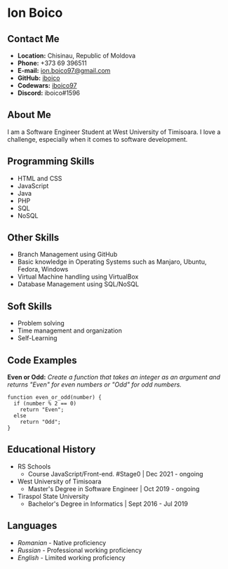 # **Ion Boico**

## **Contact Me**
+  **Location:** Chisinau, Republic of Moldova
+  **Phone:** +373 69 396511
+  **E-mail:** ion.boico97@gmail.com
+  **GitHub:** [iboico](https://github.com/iboico)
+  **Codewars:** [iboico97](https://www.codewars.com/users/iboico97)
+  **Discord:** iboico#1596

## **About Me**
I am a Software Engineer Student at West University of
Timisoara. I love a challenge, especially when it comes to
software development.

## **Programming Skills**
+ HTML and CSS
+ JavaScript
+ Java
+ PHP
+ SQL
+ NoSQL

## **Other Skills**
+ Branch Management using GitHub
+ Basic knowledge in Operating Systems such as Manjaro, Ubuntu, Fedora, Windows
+ Virtual Machine handling using VirtualBox
+ Database Management using SQL/NoSQL

## **Soft Skills**
+ Problem solving
+ Time management and organization
+ Self-Learning

## **Code Examples**

**Even or Odd:** *Create a function that takes an integer as an argument and returns "Even" for even numbers or "Odd" for odd numbers.*
```
function even_or_odd(number) {
  if (number % 2 == 0)
    return "Even";
  else
    return "Odd";
}
```

## **Educational History**
+ RS Schools 
  - Course JavaScript/Front-end. #Stage0 | Dec 2021 - ongoing
+ West University of Timisoara
  - Master's Degree in Software Engineer | Oct 2019 - ongoing
+ Tiraspol State University
  - Bachelor's Degree in Informatics | Sept 2016 - Jul 2019
 
## **Languages**
+ *Romanian* - Native proficiency
+ *Russian* - Professional working proficiency
+ *English* - Limited working proficiency